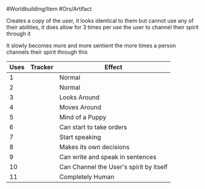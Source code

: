 #Worldbuilding/Item  #Ors/Artifact 

Creates a copy of the user, it looks identical to them but cannot use any of their abilities, it does allow for 3 times per use the user to channel their spirit through it 

It slowly becomes more and more sentient the more times a person channels their spirit through this 

| Uses | Tracker | Effect                                  |
| ---- | ------- | --------------------------------------- |
| 1    |         | Normal                                  |
| 2    |         | Normal                                  |
| 3    |         | Looks Around                            |
| 4    |         | Moves Around                            |
| 5    |         | Mind of a Puppy                         |
| 6    |         | Can start to take orders                |
| 7    |         | Start speaking                          |
| 8    |         | Makes its own decisions                 |
| 9    |         | Can write and speak in sentences        |
| 10   |         | Can Channel the User's spirit by itself |
| 11   |         | Completely Human                        |
